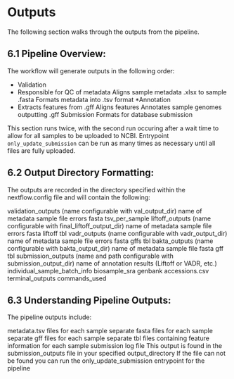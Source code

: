 # Outputs

The following section walks through the outputs from the pipeline.

## 6.1 Pipeline Overview:
The workflow will generate outputs in the following order:

* Validation
* Responsible for QC of metadata
Aligns sample metadata .xlsx to sample .fasta
Formats metadata into .tsv format
*Annotation
* Extracts features from .gff
Aligns features
Annotates sample genomes outputting .gff
Submission
Formats for database submission

This section runs twice, with the second run occuring after a wait time to allow for all samples to be uploaded to NCBI. Entrypoint `only_update_submission` can be run as many times as necessary until all files are fully uploaded.

## 6.2 Output Directory Formatting:
The outputs are recorded in the directory specified within the nextflow.config file and will contain the following:

validation_outputs (name configurable with val_output_dir)
name of metadata sample file
errors
fasta
tsv_per_sample
liftoff_outputs (name configurable with final_liftoff_output_dir)
name of metadata sample file
errors
fasta
liftoff
tbl
vadr_outputs (name configurable with vadr_output_dir)
name of metadata sample file
errors
fasta
gffs
tbl
bakta_outputs (name configurable with bakta_output_dir)
name of metadata sample file
fasta
gff
tbl
submission_outputs (name and path configurable with submission_output_dir)
name of annotation results (Liftoff or VADR, etc.)
individual_sample_batch_info
biosample_sra
genbank
accessions.csv
terminal_outputs
commands_used

## 6.3 Understanding Pipeline Outputs:
The pipeline outputs include:

metadata.tsv files for each sample
separate fasta files for each sample
separate gff files for each sample
separate tbl files containing feature information for each sample
submission log file
This output is found in the submission_outputs file in your specified output_directory
If the file can not be found you can run the only_update_submission entrypoint for the pipeline
